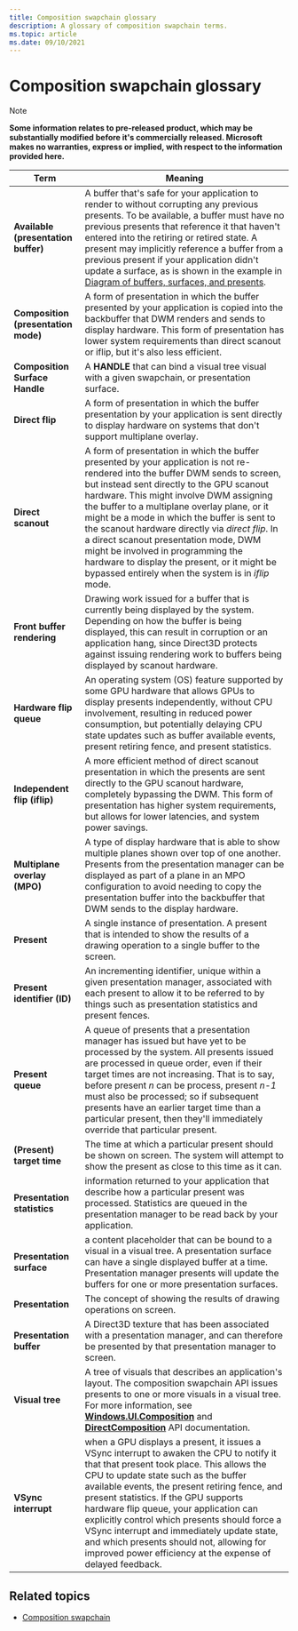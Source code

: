 ```yaml
---
title: Composition swapchain glossary
description: A glossary of composition swapchain terms. 
ms.topic: article
ms.date: 09/10/2021
---
```


# Composition swapchain glossary

> [!NOTE]
> **Some information relates to pre-released product, which may be substantially modified before it's commercially released. Microsoft makes no warranties, express or implied, with respect to the information provided here.**

|Term|Meaning|
|-|-|
|**Available (presentation buffer)**|A buffer that's safe for your application to render to without corrupting any previous presents. To be available, a buffer must have no previous presents that reference it that haven't entered into the retiring or retired state. A present may implicitly reference a buffer from a previous present if your application didn't update a surface, as is shown in the example in [Diagram of buffers, surfaces, and presents](comp-swapchain.md#diagram-of-buffers-surfaces-and-presents).|
|**Composition (presentation mode)**|A form of presentation in which the buffer presented by your application is copied into the backbuffer that DWM renders and sends to display hardware. This form of presentation has lower system requirements than direct scanout or iflip, but it's also less efficient.|
|**Composition Surface Handle**|A **HANDLE** that can bind a visual tree visual with a given swapchain, or presentation surface.|
|**Direct flip**|A form of presentation in which the buffer presentation by your application is sent directly to display hardware on systems that don't support multiplane overlay.|
|**Direct scanout**|A form of presentation in which the buffer presented by your application is not re-rendered into the buffer DWM sends to screen, but instead sent directly to the GPU scanout hardware. This might involve DWM assigning the buffer to a multiplane overlay plane, or it might be a mode in which the buffer is sent to the scanout hardware directly via *direct flip*. In a direct scanout presentation mode, DWM might be involved in programming the hardware to display the present, or it might be bypassed entirely when the system is in *iflip* mode.|
|**Front buffer rendering**|Drawing work issued for a buffer that is currently being displayed by the system. Depending on how the buffer is being displayed, this can result in corruption or an application hang, since Direct3D protects against issuing rendering work to buffers being displayed by scanout hardware.|
|**Hardware flip queue**|An operating system (OS) feature supported by some GPU hardware that allows GPUs to display presents independently, without CPU involvement, resulting in reduced power consumption, but potentially delaying CPU state updates such as buffer available events, present retiring fence, and present statistics.|
|**Independent flip (iflip)**|A more efficient method of direct scanout presentation in which the presents are sent directly to the GPU scanout hardware, completely bypassing the DWM. This form of presentation has higher system requirements, but allows for lower latencies, and system power savings.|
|**Multiplane overlay (MPO)**|A type of display hardware that is able to show multiple planes shown over top of one another. Presents from the presentation manager can be displayed as part of a plane in an MPO configuration to avoid needing to copy the presentation buffer into the backbuffer that DWM sends to the display hardware.|
|**Present**|A single instance of presentation. A present that is intended to show the results of a drawing operation to a single buffer to the screen.|
|**Present identifier (ID)**|An incrementing identifier, unique within a given presentation manager, associated with each present to allow it to be referred to by things such as  presentation statistics and present fences.|
|**Present queue**|A queue of presents that a presentation manager has issued but have yet to be processed by the system. All presents issued are processed in queue order, even if their target times are not increasing. That is to say, before present *n* can be process, present *n-1* must also be processed; so if subsequent presents have an earlier target time than a particular present, then they'll immediately override that particular present.|
|**(Present) target time**|The time at which a particular present should be shown on screen. The system will attempt to show the present as close to this time as it can.|
|**Presentation statistics**|information returned to your application that describe how a particular present was processed. Statistics are queued in the presentation manager to be read back by your application.|
|**Presentation surface**|a content placeholder that can be bound to a visual in a visual tree. A presentation surface can have a single displayed buffer at a time. Presentation manager presents will update the buffers for one or more presentation surfaces.|
|**Presentation**|The concept of showing the results of drawing operations on screen.|
|**Presentation buffer**|A Direct3D texture that has been associated with a presentation manager, and can therefore be presented by that presentation manager to screen.|
|**Visual tree**|A tree of visuals that describes an application's layout. The composition swapchain API issues presents to one or more visuals in a visual tree. For more information, see [**Windows.UI.Composition**](/uwp/api/windows.ui.composition) and [**DirectComposition**](/windows/win32/directcomp/directcomposition-portal) API documentation.|
|**VSync interrupt**|when a GPU displays a present, it issues a VSync interrupt to awaken the CPU to notify it that that present took place. This allows the CPU to update state such as the buffer available events, the present retiring fence, and present statistics. If the GPU supports hardware flip queue, your application can explicitly control which presents should force a VSync interrupt and immediately update state, and which presents should not, allowing for improved power efficiency at the expense of delayed feedback.|

## Related topics

* [Composition swapchain](comp-swapchain-portal.md)
